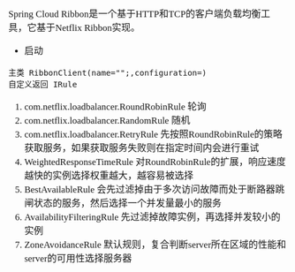 <span  style="font-family: Simsun,serif; font-size: 17px; ">

Spring Cloud Ribbon是一个基于HTTP和TCP的客户端负载均衡工具，它基于Netflix Ribbon实现。

- 启动
~~~
主类 RibbonClient(name="";,configuration=)
自定义返回 IRule
~~~

1. com.netflix.loadbalancer.RoundRobinRule 轮询
2. com.netflix.loadbalancer.RandomRule 随机
3. com.netflix.loadbalancer.RetryRule 先按照RoundRobinRule的策略获取服务，如果获取服务失败则在指定时间内会进行重试
4. WeightedResponseTimeRule 对RoundRobinRule的扩展，响应速度越快的实例选择权重越大，越容易被选择
5. BestAvailableRule 会先过滤掉由于多次访问故障而处于断路器跳闸状态的服务，然后选择一个并发量最小的服务
6. AvailabilityFilteringRule 先过滤掉故障实例，再选择并发较小的实例
7. ZoneAvoidanceRule 默认规则，复合判断server所在区域的性能和server的可用性选择服务器



</span>